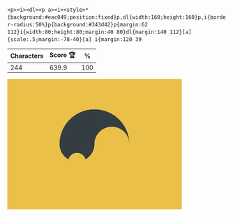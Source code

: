 `<p><i><dl><p a><i><style>*{background:#eac049;position:fixed}p,dl{width:160;height:160}p,i{border-radius:50%}p{background:#343d42}p{margin:62 112}i{width:80;height:80;margin:40 80}dl{margin:140 112}[a]{scale:.5;margin:-78-40}[a] i{margin:120 39`

| Characters | Score 🏆 | %   |
| ---------- | -------- | --- |
| 244        | 639.9    | 100 |

![](/2025/mar2025/03/20250303.png)
